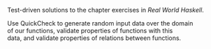 Test-driven solutions to the chapter exercises in *Real World Haskell*. 
  
Use QuickCheck to generate random input data over the domain  
of our functions, validate properties of functions with this  
data, and validate properties of relations between functions.  
